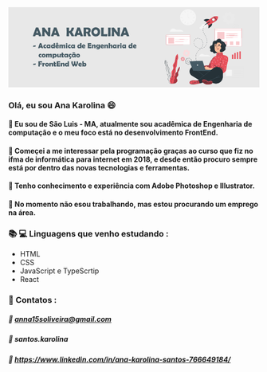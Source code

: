 ![About](https://github.com/anna104016/dsdeliver-sds2/blob/main/perfil-git.png)

### Olá, eu sou Ana Karolina :smile:

#### :small_orange_diamond: Eu sou de São Luis - MA, atualmente sou acadêmica de Engenharia de computação e o meu foco está no desenvolvimento FrontEnd.

#### :small_orange_diamond: Começei a me interessar pela programação graças ao curso que fiz no ifma de informática para internet em 2018, e desde então procuro sempre está por dentro das novas tecnologias e ferramentas.

#### :small_orange_diamond: Tenho conhecimento e experiência com Adobe Photoshop e Illustrator.

#### :small_orange_diamond: No momento não esou trabalhando, mas estou procurando um emprego na área.

### :books: :computer: Linguagens que venho estudando : ###

- HTML
- CSS 
- JavaScript e TypeScrtip
- React


### :pushpin: Contatos : ###

  ##### :e-mail: anna15soliveira@gmail.com

  ##### :speech_balloon: santos.karolina

  ##### :mag_right: https://www.linkedin.com/in/ana-karolina-santos-766649184/

